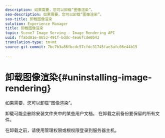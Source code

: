 ```yaml
---
description: 如果需要，您可以卸载“图像渲染”。
seo-description: 如果需要，您可以卸载“图像渲染”。
seo-title: 卸载图像渲染
solution: Experience Manager
title: 卸载图像渲染
topic: Scene7 Image Serving - Image Rendering API
uuid: ffabd01e-8653-491f-bddc-4ea6fcde0b43
translation-type: tm+mt
source-git-commit: 7bc7b3a86fbcdc57cfdc31745fae3afc06e44b15

---
```



# 卸载图像渲染{#uninstalling-image-rendering}

如果需要，您可以卸载“图像渲染”。

卸载可能会删除安装文件夹中的某些用户文档。 在卸载之前备份要保留的所有文件。

在卸载之前，请使用管理权限或根权限登录到服务器主机。
